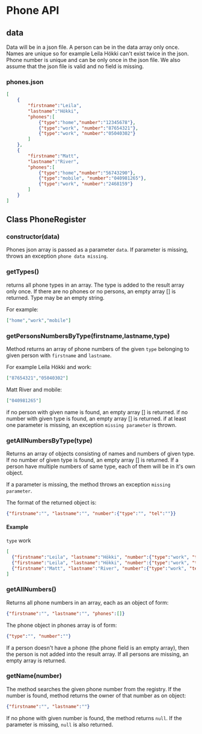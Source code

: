 # Phone API

## data
Data will be in a json file. A person can be in the data array only once. Names are unique so for example Leila Hökki can't exist twice in the json. Phone number is unique and can be only once in the json file. We also assume that the json file is valid and no field is missing.

### phones.json

```json
[
    {
        "firstname":"Leila",
        "lastname":"Hökki",
        "phones":[
            {"type":"home","number":"12345678"},
            {"type":"work", "number":"87654321"},
            {"type":"work", "number":"05040302"}
        ]
    },
    {
        "firstname":"Matt",
        "lastname":"River",
        "phones":[
            {"type":"home","number":"56743290"},
            {"type":"mobile", "number":"040981265"},
            {"type":"work", "number":"2468159"}
        ]
    }
]
```

## Class PhoneRegister

### **constructor(data)**

Phones json array is passed as a parameter `data`. If parameter is missing, throws an exception `phone data missing`.

### **getTypes()**

returns all phone types in an array. The type is added to the result array only once. If there are no phones or no persons, an empty array [] is returned. Type may be an empty string.

For example:
```json
["home","work","mobile"]
```

### **getPersonsNumbersByType(firstname,lastname,type)**

Method returns an array of phone numbers of the given `type` belonging to given person with `firstname` and `lastname`.

For example Leila Hökki and work:
```json
["87654321","05040302"]
```

Matt River and mobile:
```json
["040981265"]
```

if no person with given name is found, an empty array [] is returned.
if no number with given type is found, an empty array [] is returned.
if at least one parameter is missing, an exception `missing parameter` is thrown.


### **getAllNumbersByType(type)**

Returns an array of objects consisting of names and numbers of given type. If no number of given type is found, an empty array [] is returned.
If a person have multiple numbers of same type, each of them will be in it's own object.

If a parameter is missing, the method throws an exception `missing parameter`.

The format of the returned object is:
```json
{"firstname":"", "lastname":"", "number":{"type":"", "tel":""}}
```

#### Example 
`type` work

```json
[
  {"firstname":"Leila", "lastname":"Hökki", "number":{"type":"work", "tel":"87654321"}},
  {"firstname":"Leila", "lastname":"Hökki", "number":{"type":"work", "tel":"05040302"}},
  {"firstname":"Matt", "lastname":"River", "number":{"type":"work", "tel":"2468159"}}  
]
```

### **getAllNumbers()**
Returns all phone numbers in an array, each as an object of form:

```json
{"firstname":"", "lastname":"", "phones":[]}
```

The phone object in phones array is of form:

```json
{"type":"", "number":""}
```

If a person doesn't have a phone (the phone field is an empty array), then the person is not added into the result array. If all persons are missing, an empty array is returned.

### **getName(number)**

The method searches the given phone number from the registry. If the number is found, method returns the owner of that number as on object:

```json
{"firstname":"", "lastname":""}
```

If no phone with given number is found, the method returns `null`.
If the parameter is missing, `null` is also returned.